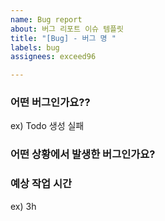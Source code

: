 ```yaml
---
name: Bug report
about: 버그 리포트 이슈 템플릿
title: "[Bug] - 버그 명 "
labels: bug
assignees: exceed96

---
```


### 어떤 버그인가요??
ex) Todo 생성 실패

### 어떤 상황에서 발생한 버그인가요?

### 예상 작업 시간
ex) 3h
